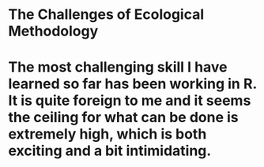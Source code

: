 # The Challenges of Ecological Methodology

# The most challenging skill I have learned so far has been working in R. It is quite foreign to me and it seems the ceiling for what can be done is extremely high, which is both exciting and a bit intimidating.
 
